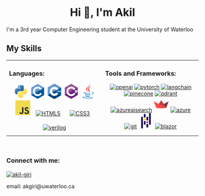 
<!--
**akilgiri/akilgiri** is a ✨ _special_ ✨ repository because its `README.md` (this file) appears on your GitHub profile.

Here are some ideas to get you started:

- 🔭 I’m currently working on ...
- 🌱 I’m currently learning ...
- 👯 I’m looking to collaborate on ...
- 🤔 I’m looking for help with ...
- 💬 Ask me about ...
- 📫 How to reach me: ...
- 😄 Pronouns: ...
- ⚡ Fun fact: ...
-->

<h1 align="center">Hi 👋, I'm Akil</h1>

<p align="left">I'm a 3rd year Computer Engineering student at the University of Waterloo</p>

## My Skills 
<table><tr><td valign="top" width="50%">
<h3 align="left">Languages:</h3>
<div align="center">
<a href="https://www.python.org" target="_blank" rel="noreferrer"><img src="https://raw.githubusercontent.com/devicons/devicon/master/icons/python/python-original.svg" alt="python" width="40" height="40"/></a> 
<a href="https://www.cprogramming.com/" target="_blank" rel="noreferrer"><img src="https://raw.githubusercontent.com/devicons/devicon/master/icons/c/c-original.svg" alt="c" width="40" height="40"/></a> 
<a href="https://www.w3schools.com/cpp/" target="_blank" rel="noreferrer"><img src="https://raw.githubusercontent.com/devicons/devicon/master/icons/cplusplus/cplusplus-original.svg" alt="cplusplus" width="40" height="40"/></a> 
<a href="https://www.w3schools.com/cs/" target="_blank" rel="noreferrer"><img src="https://raw.githubusercontent.com/devicons/devicon/master/icons/csharp/csharp-original.svg" alt="csharp" width="40" height="40"/></a> 
<a href="https://www.java.com" target="_blank" rel="noreferrer"><img src="https://raw.githubusercontent.com/devicons/devicon/master/icons/java/java-original.svg" alt="java" width="40" height="40"/></a> 
<a href="https://developer.mozilla.org/en-US/docs/Web/JavaScript" target="_blank" rel="noreferrer"><img src="https://raw.githubusercontent.com/devicons/devicon/master/icons/javascript/javascript-original.svg" alt="javascript" width="40" height="40"/></a>  
<a href="https://en.wikipedia.org/wiki/HTML5" target="_blank"><img style="margin: 10px" src="https://profilinator.rishav.dev/skills-assets/html5-original-wordmark.svg" alt="HTML5" height="50" /></a>  
<a href="https://www.w3schools.com/css/" target="_blank"><img style="margin: 10px" src="https://profilinator.rishav.dev/skills-assets/css3-original-wordmark.svg" alt="CSS3" height="50" /></a>
<a href="https://en.wikipedia.org/wiki/Verilog#:~:text=Verilog%2C%20standardized%20as%20IEEE%201364,at%20the%20register%2Dtransfer%20level." target="_blank"><img style="margin: 10px" src="https://static-00.iconduck.com/assets.00/file-type-verilog-icon-256x256-goe8p7qm.png" alt="verilog" height="50" /></a>

</div>

</td><td valign="top" width="50%">
  
<h3 align="left">Tools and Frameworks:</h3>
<div align="center">
<a href="https://platform.openai.com/docs/overview" target="_blank" rel="noreferrer"><img src="https://static-00.iconduck.com/assets.00/openai-icon-2021x2048-4rpe5x7n.png" alt="openai" width="40" height="40"/></a> 
<a href="https://pytorch.org/" target="_blank" rel="noreferrer"><img src="https://www.vectorlogo.zone/logos/pytorch/pytorch-icon.svg" alt="pytorch" width="40" height="40"/></a> 
<a href="https://www.langchain.com/" target="_blank" rel="noreferrer"><img src="https://assets.streamlinehq.com/image/private/w_300,h_300,ar_1/f_auto/v1/icons/logos/langchain-ipuhh4qo1jz5ssl4x0g2a.png/langchain-dp1uxj2zn3752pntqnpfu2.png?_a=DAJFJtWIZAAC" alt="langchain" width="40" height="40"/></a>
<a href="https://www.pinecone.io/" target="_blank" rel="noreferrer"><img src="https://avatars.githubusercontent.com/u/54333248?s=200&v=4" alt="pinecone" width="40" height="40"/></a> 
<a href="https://qdrant.tech/" target="_blank" rel="noreferrer"><img src="https://avatars.githubusercontent.com/u/73504361?s=280&v=4" alt="qdrant" width="40" height="40"/></a>
<a href="https://learn.microsoft.com/en-us/azure/search/search-what-is-azure-search" target="_blank" rel="noreferrer"><img src="https://blogger.googleusercontent.com/img/a/AVvXsEjQnDc0uo5AI6-itRSuWZt7fOpRoTm0rI14EVxcEXe2D88PbBlYX1UxTOfO5Y3WDPVwjS7OpC5auDbZmtTlGkE-sUdyOr-3Z_f0K9kduAHOynZTmfwO7novwNv_FWwYht95kJA3-WCfxeUOv-zYAo84IV6s2rirQ9suIhnKF8YBJXw37F3EzS-4TfEvvdoH" alt="azureaisearch" width="40" height="40"/></a> 
<a href="https://streamlit.io/" target="_blank" rel="noreferrer"><img src="https://raw.githubusercontent.com/github/explore/968d1eb8fb6b704c6be917f0000283face4f33ee/topics/streamlit/streamlit.png" alt="streamlit" width="40" height="40"/></a> 
<a href="https://azure.microsoft.com/en-in/" target="_blank" rel="noreferrer"><img src="https://www.vectorlogo.zone/logos/microsoft_azure/microsoft_azure-icon.svg" alt="azure" width="40" height="40"/></a> 
<a href="https://git-scm.com/" target="_blank" rel="noreferrer"><img src="https://www.vectorlogo.zone/logos/git-scm/git-scm-icon.svg" alt="git" width="40" height="40"/></a> 
<a href="https://pandas.pydata.org/" target="_blank" rel="noreferrer"><img src="https://raw.githubusercontent.com/devicons/devicon/2ae2a900d2f041da66e950e4d48052658d850630/icons/pandas/pandas-original.svg" alt="pandas" width="40" height="40"/></a> 
<a href="https://learn.microsoft.com/en-us/aspnet/core/blazor/?view=aspnetcore-9.0" target="_blank" rel="noreferrer"><img src="https://upload.wikimedia.org/wikipedia/commons/thumb/d/d0/Blazor.png/800px-Blazor.png" alt="blazor" width="40" height="40"/></a> 

</td></tr></table>  

<br/>

<h3 align="left">Connect with me:</h3>
<p align="left">
<a href="https://linkedin.com/in/akil-giri" target="blank"><img align="center" src="https://raw.githubusercontent.com/rahuldkjain/github-profile-readme-generator/master/src/images/icons/Social/linked-in-alt.svg" alt="akil-giri" height="30" width="40" /></a>
</p>
<p align="left"> email: akgiri@uwaterloo.ca </p>
